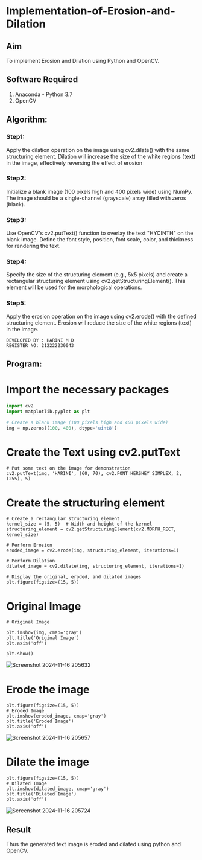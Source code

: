 # Implementation-of-Erosion-and-Dilation
## Aim
To implement Erosion and Dilation using Python and OpenCV.
## Software Required
1. Anaconda - Python 3.7
2. OpenCV
## Algorithm:
### Step1:
Apply the dilation operation on the image using cv2.dilate() with the same structuring element. Dilation will increase the size of the white regions (text) in the image, effectively reversing the effect of erosion

### Step2:
Initialize a blank image (100 pixels high and 400 pixels wide) using NumPy. The image should be a single-channel (grayscale) array filled with zeros (black).

### Step3:
Use OpenCV's cv2.putText() function to overlay the text "HYCINTH" on the blank image. Define the font style, position, font scale, color, and thickness for rendering the text.

### Step4:
Specify the size of the structuring element (e.g., 5x5 pixels) and create a rectangular structuring element using cv2.getStructuringElement(). This element will be used for the morphological operations.

### Step5:
Apply the erosion operation on the image using cv2.erode() with the defined structuring element. Erosion will reduce the size of the white regions (text) in the image.

```
DEVELOPED BY : HARINI M D
REGISTER NO: 212222230043
```
## Program:
# Import the necessary packages
``` Python
import cv2
import matplotlib.pyplot as plt

# Create a blank image (100 pixels high and 400 pixels wide)
img = np.zeros((100, 400), dtype='uint8')
```
# Create the Text using cv2.putText
```
# Put some text on the image for demonstration
cv2.putText(img, 'HARINI', (60, 70), cv2.FONT_HERSHEY_SIMPLEX, 2, (255), 5)
```


# Create the structuring element
```
# Create a rectangular structuring element
kernel_size = (5, 5)  # Width and height of the kernel
structuring_element = cv2.getStructuringElement(cv2.MORPH_RECT, kernel_size)

# Perform Erosion
eroded_image = cv2.erode(img, structuring_element, iterations=1)

# Perform Dilation
dilated_image = cv2.dilate(img, structuring_element, iterations=1)

# Display the original, eroded, and dilated images
plt.figure(figsize=(15, 5))
```
# Original Image
```
# Original Image

plt.imshow(img, cmap='gray')
plt.title('Original Image')
plt.axis('off')

plt.show()
```
![Screenshot 2024-11-16 205632](https://github.com/user-attachments/assets/0684005c-e62c-4009-81db-8f8ebb72a3ea)


# Erode the image
```
plt.figure(figsize=(15, 5))
# Eroded Image
plt.imshow(eroded_image, cmap='gray')
plt.title('Eroded Image')
plt.axis('off')
```
![Screenshot 2024-11-16 205657](https://github.com/user-attachments/assets/1d53b765-438e-4a97-b6ec-fda30376ea20)



# Dilate the image
```
plt.figure(figsize=(15, 5))
# Dilated Image
plt.imshow(dilated_image, cmap='gray')
plt.title('Dilated Image')
plt.axis('off')
```
![Screenshot 2024-11-16 205724](https://github.com/user-attachments/assets/e8e74cdc-0ebd-4155-8d83-ba81f10db70b)


## Result
Thus the generated text image is eroded and dilated using python and OpenCV.
